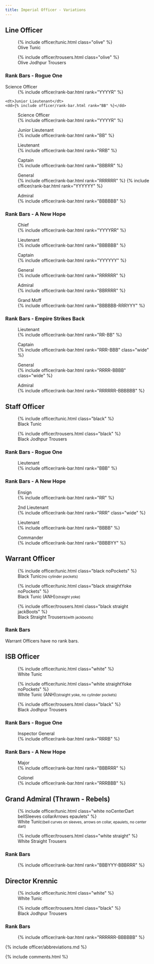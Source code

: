 ```yaml
---
title: Imperial Officer - Variations
---
```


<link rel="stylesheet" type="text/css" href="{{ '/assets/css/imperial-officer.css?v=' | append: site.github.build_revision | relative_url }}" />

## Line Officer
<figure>
	{% include officer/tunic.html class="olive" %}
	<figcaption>Olive Tunic</figcaption>
</figure>
<figure>
	{% include officer/trousers.html class="olive" %}
	<figcaption>Olive Jodhpur Trousers</figcaption>
</figure>

### Rank Bars - Rogue One
<dl>
	<dt>Science Officer</dt>
	<dd>{% include officer/rank-bar.html rank="YYYYR" %}</dd>
	
	<dt>Junior Lieutenant</dt>
	<dd>{% include officer/rank-bar.html rank="BB" %}</dd>
</dl>
<figure>
	<figcaption>Science Officer</figcaption>
	{% include officer/rank-bar.html rank="YYYYR" %}
</figure>
<figure>
	<figcaption>Junior Lieutenant</figcaption>
	{% include officer/rank-bar.html rank="BB" %}
</figure>
<figure>
	<figcaption>Lieutenant</figcaption>
	{% include officer/rank-bar.html rank="RRB" %}
</figure>
<figure>
	<figcaption>Captain</figcaption>
	{% include officer/rank-bar.html rank="BBBRR" %}
</figure>
<figure>
	<figcaption>General</figcaption>
	{% include officer/rank-bar.html rank="RRRRRR" %}
	{% include officer/rank-bar.html rank="YYYYYY" %}
</figure>
<figure>
	<figcaption>Admiral</figcaption>
	{% include officer/rank-bar.html rank="BBBBBB" %}
</figure>

### Rank Bars - A New Hope
<figure>
	<figcaption>Chief</figcaption>
	{% include officer/rank-bar.html rank="YYYYRR" %}
</figure>
<figure>
	<figcaption>Lieutenant</figcaption>
	{% include officer/rank-bar.html rank="BBBBBB" %}
</figure>
<figure>
	<figcaption>Captain</figcaption>
	{% include officer/rank-bar.html rank="YYYYYY" %}
</figure>
<figure>
	<figcaption>General</figcaption>
	{% include officer/rank-bar.html rank="RRRRRR" %}
</figure>
<figure>
	<figcaption>Admiral</figcaption>
	{% include officer/rank-bar.html rank="BBRRRR" %}
</figure>
<figure>
	<figcaption>Grand Moff</figcaption>
	{% include officer/rank-bar.html rank="BBBBBB-RRRYYY" %}
</figure>

### Rank Bars - Empire Strikes Back
<figure>
	<figcaption>Lieutenant</figcaption>
	{% include officer/rank-bar.html rank="RR-BB" %}
</figure>
<figure>
	<figcaption>Captain</figcaption>
	{% include officer/rank-bar.html rank="RRR-BBB" class="wide" %}
</figure>
<figure>
	<figcaption>General</figcaption>
	{% include officer/rank-bar.html rank="RRRR-BBBB" class="wide" %}
</figure>
<figure>
	<figcaption>Admiral</figcaption>
	{% include officer/rank-bar.html rank="RRRRRR-BBBBBB" %}
</figure>

## Staff Officer
<figure>
	{% include officer/tunic.html class="black" %}
	<figcaption>Black Tunic</figcaption>
</figure>
<figure>
	{% include officer/trousers.html class="black" %}
	<figcaption>Black Jodhpur Trousers</figcaption>
</figure>

### Rank Bars - Rogue One
<figure>
	<figcaption>Lieutenant</figcaption>
	{% include officer/rank-bar.html rank="BBB" %}
</figure>

### Rank Bars - A New Hope
<figure>
	<figcaption>Ensign</figcaption>
	{% include officer/rank-bar.html rank="RR" %}
</figure>
<figure>
	<figcaption>2nd Lieutenant</figcaption>
	{% include officer/rank-bar.html rank="RRR" class="wide" %}
</figure>
<figure>
	<figcaption>Lieutenant</figcaption>
	{% include officer/rank-bar.html rank="BBBB" %}
</figure>
<figure>
	<figcaption>Commander</figcaption>
	{% include officer/rank-bar.html rank="BBBBYY" %}
</figure>

## Warrant Officer
<figure>
	{% include officer/tunic.html class="black noPockets" %}
	<figcaption>Black Tunic<small>(no cylinder pockets)</small></figcaption>
</figure>
<figure>
	{% include officer/tunic.html class="black straightYoke noPockets" %}
	<figcaption>Black Tunic (ANH)<small>(straight yoke)</small></figcaption>
</figure>
<figure>
	{% include officer/trousers.html class="black straight jackBoots" %}
	<figcaption>Black Straight Trousers<small>(with jackboots)</small></figcaption>
</figure>

### Rank Bars
Warrant Officers have no rank bars.

## ISB Officer
<figure>
	{% include officer/tunic.html class="white" %}
	<figcaption>White Tunic</figcaption>
</figure>
<figure>
	{% include officer/tunic.html class="white straightYoke noPockets" %}
	<figcaption>White Tunic (ANH)<small>(straight yoke,<wbr/> no cylinder pockets)</small></figcaption>
</figure>
<figure>
	{% include officer/trousers.html class="black" %}
	<figcaption>Black Jodhpur Trousers</figcaption>
</figure>

### Rank Bars - Rogue One
<figure>
	<figcaption>Inspector General</figcaption>
	{% include officer/rank-bar.html rank="RRRB" %}
</figure>

### Rank Bars - A New Hope
<figure>
	<figcaption>Major</figcaption>
	{% include officer/rank-bar.html rank="BBBRRR" %}
</figure>
<figure>
	<figcaption>Colonel</figcaption>
	{% include officer/rank-bar.html rank="RRRBBB" %}
</figure>

## Grand Admiral (Thrawn - Rebels)
<figure>
	{% include officer/tunic.html class="white noCenterDart bellSleeves collarArrows epaulets" %}
	<figcaption>White Tunic<small>(bell curves on sleeves,<wbr/> arrows on collar,<wbr/> epaulets,<wbr/> no center dart)</small></figcaption>
</figure>
<figure>
	{% include officer/trousers.html class="white straight" %}
	<figcaption>White Straight Trousers</figcaption>
</figure>

### Rank Bars
<figure>
	{% include officer/rank-bar.html rank="BBBYYY-BBBRRR" %}
</figure>

## Director Krennic
<figure>
	{% include officer/tunic.html class="white" %}
	<figcaption>White Tunic</figcaption>
</figure>
<figure>
	{% include officer/trousers.html class="black" %}
	<figcaption>Black Jodhpur Trousers</figcaption>
</figure>

### Rank Bars
<figure>
	{% include officer/rank-bar.html rank="RRRRRR-BBBBBB" %}
</figure>

{% include officer/abbreviations.md %}

{% include comments.html %}
